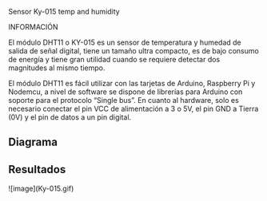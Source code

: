 Sensor Ky-015 temp and humidity

INFORMACIÓN

El módulo DHT11 o KY-015 es un sensor de temperatura y humedad de salida de señal digital, tiene un tamaño ultra compacto, es de bajo consumo de energía y tiene gran utilidad cuando se requiere detectar dos magnitudes al mismo tiempo.

El módulo DHT11 es fácil utilizar con las tarjetas de Arduino, Raspberry Pi y Nodemcu, a nivel de software se dispone de librerías para Arduino con soporte para el protocolo “Single bus”. En cuanto al hardware, solo es necesario conectar el pin VCC de alimentación a 3 o 5V, el pin GND a Tierra (0V) y el pin de datos a un pin digital.


<h2>Diagrama</h2>


<h2>Resultados</h2>
![image](Ky-015.gif)

